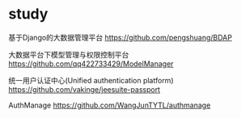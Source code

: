 # study

基于Django的大数据管理平台
https://github.com/pengshuang/BDAP

大数据平台下模型管理与权限控制平台
https://github.com/qq422733429/ModelManager

统一用户认证中心(Unified authentication platform)
https://github.com/vakinge/jeesuite-passport

AuthManage
https://github.com/WangJunTYTL/authmanage
